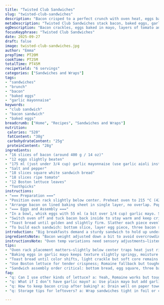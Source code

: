 ```yaml
---
title: "Twisted Club Sandwiches"
slug: "twisted-club-sandwiches"
description: "Bacon crisped to a perfect crunch with oven heat, eggs baked fluffy with a mayo twist, stacked high on toasted bread spread with a creamy garlicky mayo substitution and layered with fresh tomato rounds and crisp Boston lettuce. No dairy, no nuts, just pure texture play. The sandwich cut into sharp triangles, held steady by toothpicks at the corners. The scent of bacon smoke, the snap of lettuce, the sweet tang of tomato. A brunch that stands up to any lazy weekend with minimal fuss and maximal bite."
metaDescription: "Twisted Club Sandwiches stack bacon, baked eggs, garlic mayo, tomato, and Boston lettuce on toasted white bread. Crunch meets creamy in six hearty servings."
ogDescription: "Bacon crackles, eggs baked in mayo, layers of tomato and crisp lettuce atop toasted white bread. Six sandwiches cut neat, held by toothpicks. Brunch boldness awaits."
focusKeyphrase: "Twisted Club Sandwiches"
date: 2025-09-27
draft: false
image: twisted-club-sandwiches.jpg
author: "Emma"
prepTime: PT20M
cookTime: PT25M
totalTime: PT45M
recipeYield: "6 servings"
categories: ["Sandwiches and Wraps"]
tags:
- "sandwiches"
- "brunch"
- "bacon"
- "baked eggs"
- "garlic mayonnaise"
keywords:
- "club sandwich"
- "bacon sandwich"
- "baked eggs"
breadcrumb: ["Home", "Recipes", "Sandwiches and Wraps"]
nutrition: 
 calories: "520"
 fatContent: "38g"
 carbohydrateContent: "25g"
 proteinContent: "28g"
ingredients:
- "16 slices of bacon (around 400 g / 14 oz)"
- "12 eggs slightly beaten"
- "175 ml (just under 3/4 cup) garlic mayonnaise (use garlic aioli instead of plain mayo for a punch)"
- "Salt and pepper"
- "18 slices square white sandwich bread"
- "18 slices ripe tomato"
- "12 Boston lettuce leaves"
- "Toothpicks"
instructions:
- "=== Preparation ==="
- "Position oven rack slightly below center. Preheat oven to 215 °C (425 °F). Line a baking sheet with parchment paper. Also, line a 38 x 25 cm (15 x 10 in) baking dish with parchment, letting paper hang over edges. Lightly oil parchment and sides—important for loaf release."
- "Arrange bacon on lined baking sheet in single layer, no overlap. Pop into oven. You'll hear sizzle, see fat render. 10 to 13 minutes is your window—watch for golden edges, not burnt black. Flip the slices halfway to get even crispness. Drain bacon on paper towels, leave fat behind to avoid greasy sandwich."
- "=== Eggs and Assembly ==="
- "In a bowl, whisk eggs with 55 ml (a bit over 1/4 cup) garlic mayo. Salt and pepper well; mayo adds moisture and richness that pulls eggs together without turning rubbery. Pour into prepared baking dish. Bake 9 to 11 minutes until set but still moist. Dry edges mean overcooked. Cut the baked egg slab into six squares. Leave these cooling a bit."
- "Switch oven off and tuck bacon back inside to stay warm and keep crisp."
- "Toast bread until golden and slightly firm. Slather each piece evenly with the remaining garlic mayo before building the layers."
- "To build each sandwich: bottom slice, layer egg piece, three bacon slices. Second slice of bread goes on top. Then three tomato slices, followed by two Boston lettuce leaves. Crown with the last bread slice pressed gently into place. Insert toothpicks at four corners to stabilize the stack, then slice diagonally into neat triangles. Repeat for all sandwiches."
introduction: "Big breakfasts demand a sturdy sandwich to hold up under all that bacon and eggs. Started out using plain mayo once, ended up with dry eggs and floppy bread. Garlic aioli changed the game; moisture locked in the eggs, and the hint of garlic punched up layers without overpowering. Oven crisped bacon frees up stovetop, cuts smoke. Toasted bread not just texture—it’s the foundation that grips all the juicy layers. Cutting sandwiches into triangles makes them easier to manage, toothpicks hold it all together without piercing lips. Watching bacon go from fatty and lumpy to thin, crackling strips sealed the deal. This is a heft you can sink into. Not just food, but a brash morning ritual."
ingredientsNote: "Bacon weight adjusted down a bit to avoid overcrowding and soggy grease pools. Garlic mayo is a simple swap—adds depth and binds the egg without extra dairy, perfect for lactose intolerant pals. If you can’t find Boston lettuce, Romaine works but it’s less tender, crushes the vibe; iceberg is too watery. Toast the bread evenly but don’t overly dry; just enough crunch to keep the sandwich from collapsing. For eggs, baking in mayo is a neat trick, keeps them tender but almost firm enough to slice neatly. If short on time, eggs can be pan cooked gently, but watch that moist texture. Leftover mixtures can turn gummy if overbaked or under seasoned—salt and pepper balance is key. If you want a smoky twist, a pinch of smoked paprika in eggs replaces extra bacon fat."
instructionsNote: "Oven temp variations need sensory adjustments—listen for bacon crackle, watch edges darken but not char. Turning bacon halfway prevents curling; uneven bacon ruins stack. Egg batter needs checking—edges firm, center jiggly but not wet. Overcooked eggs crumble, undercooked means sloppy sandwiches. Leftover bacon fat can crisp the bread edges on stove for bonus crunch. Dipping bread in bacon fat before toasting is tempting but risky—can cause uneven crisping and greasy bites. Mayo spread acts like glue; leave no bare spots or layers separate in first bites. Toothpicks can stab your teeth if inserted sloppily; push just enough to hold. Slicing sandwiches cold improves triangle hold but warm feels better in mouth. Keeping sandwiches warm in turned-off oven is a good trick—avoids wilting lettuce and keeps bacon crunchy."
tips:
- "Oven rack placement matters—slightly below center traps heat just right for bacon crisp. Watch bacon edges, golden not black; last minute smell tells. Flip halfway, veins uniform. Don’t overcrowd sheet; fat pools make soggy bacon. Drain bacon on towels, but don’t press or you lose crunch."
- "Baking eggs in garlic mayo keeps texture slightly springy, moisture locked. Pour batter thin in oiled dish, low bubbles preferred. Salt properly—undermining flavor ruins mouth feel. Watch edges firm while center jiggles gently. Overbake? Crumbly mess. Underbake? Eggs slip, hard to slice neat squares."
- "Toast bread until color shifts, light crackle but soft core remains. Spread garlic mayo in generous layer to bind multiple fillings. Mayo isn’t just flavor–it glues layers, stops sandwich from sliding apart first bites. Spread evenly; bare spots mean collapse."
- "Use Boston lettuce for tender crispness; Romaine fallback but toughness trips bite. Iceberg too watery, kills texture balance. Tomato slices should be ripe but not mushy, freshness key. Layer evenly, avoid stacking too thick; bite struggles increase."
- "Sandwich assembly order critical: bottom bread, egg square, three bacon slices laid flat before next bread. Add tomato and lettuce carefully. Final bread top pressed gently but firmly seals stack. Toothpicks at corners stabilize sandwich. Slice cold or warm—cold aids clean triangle, warm feels better inside mouth."
faq:
- "q: Can I use other kinds of lettuce? a: Yeah, Romaine works but tougher—bite gets rougher. Iceberg is watery, ends soggy sandwich faster. Boston ideal if found. Texture matters here, crunchy hold against soft egg and mayo."
- "q: What if I don’t have garlic mayo? a: Use plain mayo but add garlic powder or crushed garlic finely minced. Aioli works too. The garlic presence lifts egg flavor, moistens better. Skip mayo? Eggs dry up, bread soggy faster."
- "q: How to keep bacon crisp after baking? a: Drain well on paper towels, avoid stacking while hot or steam traps moisture. Keep warm in turned-off oven briefly—won’t soften. Reheat strips in pan for crunch restore if cooled too long."
- "q: Storage tips for leftovers? a: Wrap sandwiches tight in foil or container. Fridge best but sandwich softens overnight. Re-toast bread edges or press on griddle before eating to recover crisp. Avoid micro if can; dries egg, heats uneven. Eat within 24 hours for best hold."

---
```

